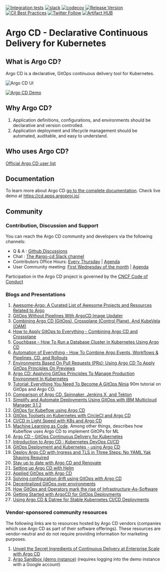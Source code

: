 [![Integration tests](https://github.com/argoproj/argo-cd/workflows/Integration%20tests/badge.svg?branch=master)](https://github.com/argoproj/argo-cd/actions?query=workflow%3A%22Integration+tests%22) [![slack](https://img.shields.io/badge/slack-argoproj-brightgreen.svg?logo=slack)](https://argoproj.github.io/community/join-slack) [![codecov](https://codecov.io/gh/argoproj/argo-cd/branch/master/graph/badge.svg)](https://codecov.io/gh/argoproj/argo-cd) [![Release Version](https://img.shields.io/github/v/release/argoproj/argo-cd?label=argo-cd)](https://github.com/argoproj/argo-cd/releases/latest) [![CII Best Practices](https://bestpractices.coreinfrastructure.org/projects/4486/badge)](https://bestpractices.coreinfrastructure.org/projects/4486) [![Twitter Follow](https://img.shields.io/twitter/follow/argoproj?style=social)](https://twitter.com/argoproj)
[![Artifact HUB](https://img.shields.io/endpoint?url=https://artifacthub.io/badge/repository/argo-cd)](https://artifacthub.io/packages/helm/argo/argo-cd)

# Argo CD - Declarative Continuous Delivery for Kubernetes

## What is Argo CD?

Argo CD is a declarative, GitOps continuous delivery tool for Kubernetes.

![Argo CD UI](docs/assets/argocd-ui.gif)

[![Argo CD Demo](https://img.youtube.com/vi/0WAm0y2vLIo/0.jpg)](https://youtu.be/0WAm0y2vLIo)

## Why Argo CD?

1. Application definitions, configurations, and environments should be declarative and version controlled.
1. Application deployment and lifecycle management should be automated, auditable, and easy to understand.

## Who uses Argo CD?

[Official Argo CD user list](USERS.md)

## Documentation

To learn more about Argo CD [go to the complete documentation](https://argo-cd.readthedocs.io/).
Check live demo at https://cd.apps.argoproj.io/.

## Community

### Contribution, Discussion and Support

 You can reach the Argo CD community and developers via the following channels:

* Q & A : [Github Discussions](https://github.com/argoproj/argo-cd/discussions)
* Chat : [The #argo-cd Slack channel](https://argoproj.github.io/community/join-slack)
* Contributors Office Hours: [Every Thursday](https://calendar.google.com/calendar/u/0/embed?src=argoproj@gmail.com) | [Agenda](https://docs.google.com/document/d/1xkoFkVviB70YBzSEa4bDnu-rUZ1sIFtwKKG1Uw8XsY8)
* User Community meeting: [First Wednesday of the month](https://calendar.google.com/calendar/u/0/embed?src=argoproj@gmail.com) | [Agenda](https://docs.google.com/document/d/1ttgw98MO45Dq7ZUHpIiOIEfbyeitKHNfMjbY5dLLMKQ)


Participation in the Argo CD project is governed by the [CNCF Code of Conduct](https://github.com/cncf/foundation/blob/master/code-of-conduct.md)


### Blogs and Presentations

1. [Awesome-Argo: A Curated List of Awesome Projects and Resources Related to Argo](https://github.com/terrytangyuan/awesome-argo)
1. [GitOps Without Pipelines With ArgoCD Image Updater](https://youtu.be/avPUQin9kzU)
1. [Combining Argo CD (GitOps), Crossplane (Control Plane), And KubeVela (OAM)](https://youtu.be/eEcgn_gU3SM)
1. [How to Apply GitOps to Everything - Combining Argo CD and Crossplane](https://youtu.be/yrj4lmScKHQ)
1. [Couchbase - How To Run a Database Cluster in Kubernetes Using Argo CD](https://youtu.be/nkPoPaVzExY)
1. [Automation of Everything - How To Combine Argo Events, Workflows & Pipelines, CD, and Rollouts](https://youtu.be/XNXJtxkUKeY)
1. [Environments Based On Pull Requests (PRs): Using Argo CD To Apply GitOps Principles On Previews](https://youtu.be/cpAaI8p4R60)
1. [Argo CD: Applying GitOps Principles To Manage Production Environment In Kubernetes](https://youtu.be/vpWQeoaiRM4)
1. [Tutorial: Everything You Need To Become A GitOps Ninja](https://www.youtube.com/watch?v=r50tRQjisxw) 90m tutorial on GitOps and Argo CD.
1. [Comparison of Argo CD, Spinnaker, Jenkins X, and Tekton](https://www.inovex.de/blog/spinnaker-vs-argo-cd-vs-tekton-vs-jenkins-x/)
1. [Simplify and Automate Deployments Using GitOps with IBM Multicloud Manager 3.1.2](https://www.ibm.com/cloud/blog/simplify-and-automate-deployments-using-gitops-with-ibm-multicloud-manager-3-1-2)
1. [GitOps for Kubeflow using Argo CD](https://v0-6.kubeflow.org/docs/use-cases/gitops-for-kubeflow/)
1. [GitOps Toolsets on Kubernetes with CircleCI and Argo CD](https://www.digitalocean.com/community/tutorials/webinar-series-gitops-tool-sets-on-kubernetes-with-circleci-and-argo-cd)
1. [CI/CD in Light Speed with K8s and Argo CD](https://www.youtube.com/watch?v=OdzH82VpMwI&feature=youtu.be)
1. [Machine Learning as Code](https://www.youtube.com/watch?v=VXrGp5er1ZE&t=0s&index=135&list=PLj6h78yzYM2PZf9eA7bhWnIh_mK1vyOfU). Among other things, describes how Kubeflow uses Argo CD to implement GitOPs for ML
1. [Argo CD - GitOps Continuous Delivery for Kubernetes](https://www.youtube.com/watch?v=aWDIQMbp1cc&feature=youtu.be&t=1m4s)
1. [Introduction to Argo CD : Kubernetes DevOps CI/CD](https://www.youtube.com/watch?v=2WSJF7d8dUg&feature=youtu.be)
1. [GitOps Deployment and Kubernetes - using Argo CD](https://medium.com/riskified-technology/gitops-deployment-and-kubernetes-f1ab289efa4b)
1. [Deploy Argo CD with Ingress and TLS in Three Steps: No YAML Yak Shaving Required](https://itnext.io/deploy-argo-cd-with-ingress-and-tls-in-three-steps-no-yaml-yak-shaving-required-bc536d401491)
1. [Stay up to date with Argo CD and Renovate](https://mjpitz.com/blog/2020/12/03/renovate-your-gitops/)
1. [Setting up Argo CD with Helm](https://www.arthurkoziel.com/setting-up-argocd-with-helm/)
1. [Applied GitOps with Argo CD](https://thenewstack.io/applied-gitops-with-argocd/)
1. [Solving configuration drift using GitOps with Argo CD](https://www.cncf.io/blog/2020/12/17/solving-configuration-drift-using-gitops-with-argo-cd/)
1. [Decentralized GitOps over environments](https://blogs.sap.com/2021/05/06/decentralized-gitops-over-environments/)
1. [How GitOps and Operators mark the rise of Infrastructure-As-Software](https://paytmlabs.com/blog/2021/10/how-to-improve-operational-work-with-operators-and-gitops/)
1. [Getting Started with ArgoCD for GitOps Deployments](https://youtu.be/AvLuplh1skA)
1. [Using Argo CD & Datree for Stable Kubernetes CI/CD Deployments](https://youtu.be/17894DTru2Y)

### Vendor-sponsored community resources

The following links are to resources hosted by Argo CD vendors (companies which use Argo CD as part of their software offerings). 
These resources are vendor-neutral and do not require providing information for marketing purposes.

1. [Unveil the Secret Ingredients of Continuous Delivery at Enterprise Scale with Argo CD](https://blog.akuity.io/unveil-the-secret-ingredients-of-continuous-delivery-at-enterprise-scale-with-argo-cd-7c5b4057ee49)
1. [Argo Sandbox (demo instance)](https://argocd.argo.opsmx.net/) (requires logging into the demo instance with a Google account)
